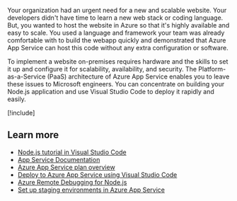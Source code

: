 Your organization had an urgent need for a new and scalable website. Your developers didn't have time to learn a new web stack or coding language. But, you wanted to host the website in Azure so that it's highly available and easy to scale. You used a language and framework your team was already comfortable with to build the webapp quickly and demonstrated that Azure App Service can host this code without any extra configuration or software.

To implement a website on-premises requires hardware and the skills to set it up and configure it for scalability, availability, and security. The Platform-as-a-Service (PaaS) architecture of Azure App Service enables you to leave these issues to Microsoft engineers. You can concentrate on building your Node.js application and use Visual Studio Code to deploy it rapidly and easily.

[!include[](../../../includes/azure-sandbox-cleanup.md)]

## Learn more

- [Node.js tutorial in Visual Studio Code](https://code.visualstudio.com/docs/nodejs/nodejs-tutorial)
- [App Service Documentation](/azure/app-service/)
- [Azure App Service plan overview](/azure/app-service/overview-hosting-plans)
- [Deploy to Azure App Service using Visual Studio Code](/azure/javascript/tutorial-vscode-azure-app-service-node-01)
- [Azure Remote Debugging for Node.js](https://code.visualstudio.com/docs/azure/remote-debugging)
- [Set up staging environments in Azure App Service](/azure/app-service/deploy-staging-slots)